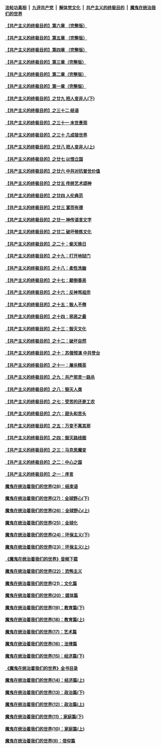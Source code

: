 

####  [法轮功真相](../../../../basic/blob/master/README.md?t=04181830) &nbsp;|&nbsp; [九评共产党](../../../../9ping.md/blob/master/README.md?t=04181830) &nbsp;|&nbsp; [解体党文化](../../../../jtdwh.md/blob/master/README.md?t=04181830)  &nbsp;|&nbsp; [共产主义的终极目的](../../../../gczydzjmd.md/blob/master/README.md?t=04181830) &nbsp;|&nbsp; [魔鬼在统治我们的世界](../../../../mgztzwmdsj.md/blob/master/README.md?t=04181830) 

#### [【共产主义的终极目的】第六章 （完整版）](../pages/nsc422/n11428913.md?t=04181830) 

#### [【共产主义的终极目的】第五章 （完整版）](../pages/nsc422/n11428912.md?t=04181830) 

#### [【共产主义的终极目的】第四章 （完整版）](../pages/nsc422/n11428907.md?t=04181830) 

#### [【共产主义的终极目的】第三章（完整版）](../pages/nsc422/n11428848.md?t=04181830) 

#### [【共产主义的终极目的】第二章（完整版）](../pages/nsc422/n11428831.md?t=04181830) 

#### [【共产主义的终极目的】第一章（完整版）](../pages/nsc422/n11417651.md?t=04181830) 

#### [【共产主义的终极目的】之廿九 把人变非人(下)](../pages/nsc422/n11344140.md?t=04181830) 

#### [【共产主义的终极目的】之三十二 结语](../pages/nsc422/n11360535.md?t=04181830) 

#### [【共产主义的终极目的】之三十一 末世景观](../pages/nsc422/n11351129.md?t=04181830) 

#### [【共产主义的终极目的】之三十 几成狼世界](../pages/nsc422/n11348280.md?t=04181830) 

#### [【共产主义的终极目的】之廿八 把人变非人(上)](../pages/nsc422/n11340492.md?t=04181830) 

#### [【共产主义的终极目的】之廿七 以恨立国](../pages/nsc422/n11336944.md?t=04181830) 

#### [【共产主义的终极目的】之廿六 中共对抗普世价值](../pages/nsc422/n11324785.md?t=04181830) 

#### [【共产主义的终极目的】之廿五 传统艺术颂神](../pages/nsc422/n11296396.md?t=04181830) 

#### [【共产主义的终极目的】之廿四 人伦典范](../pages/nsc422/n11296397.md?t=04181830) 

#### [【共产主义的终极目的】之廿三 富而有德](../pages/nsc422/n11283598.md?t=04181830) 

#### [【共产主义的终极目的】之廿一 神传语言文字](../pages/nsc422/n11263265.md?t=04181830) 

#### [【共产主义的终极目的】之廿二 破坏修炼文化](../pages/nsc422/n11245728.md?t=04181830) 

#### [【共产主义的终极目的】之二十：偷天换日](../pages/nsc422/n11238846.md?t=04181830) 

#### [【共产主义的终极目的】之十九：打开地狱门](../pages/nsc422/n11206376.md?t=04181830) 

#### [【共产主义的终极目的】之十八：柔性洗脑](../pages/nsc422/n11199994.md?t=04181830) 

#### [【共产主义的终极目的】之十七：颠倒善恶](../pages/nsc422/n11179782.md?t=04181830) 

#### [【共产主义的终极目的】之十六：反神骂祖宗](../pages/nsc422/n11166798.md?t=04181830) 

#### [【共产主义的终极目的】之十五：毁人不倦](../pages/nsc422/n11166792.md?t=04181830) 

#### [【共产主义的终极目的】之十四：邪恶之最](../pages/nsc422/n11150249.md?t=04181830) 

#### [【共产主义的终极目的】之十三：毁灭文化](../pages/nsc422/n11135227.md?t=04181830) 

#### [【共产主义的终极目的】之十二：破坏自然](../pages/nsc422/n11135214.md?t=04181830) 

#### [【共产主义的终极目的】之十：苏俄预演 中共登台](../pages/nsc422/n11118424.md?t=04181830) 

#### [【共产主义的终极目的】之十一：屠杀精英](../pages/nsc422/n11118442.md?t=04181830) 

#### [【共产主义的终极目的】之九：共产邪灵一路杀](../pages/nsc422/n11114139.md?t=04181830) 

#### [【共产主义的终极目的】之八：毁灭人类](../pages/nsc422/n11108503.md?t=04181830) 

#### [【共产主义的终极目的】之七：受苦的还是工农](../pages/nsc422/n11101809.md?t=04181830) 

#### [【共产主义的终极目的】之六：甜头和苦头](../pages/nsc422/n11096971.md?t=04181830) 

#### [【共产主义的终极目的】之五：万变不离其邪](../pages/nsc422/n11091285.md?t=04181830) 

#### [【共产主义的终极目的】之四：毁灭路线图](../pages/nsc422/n11086284.md?t=04181830) 

#### [【共产主义的终极目的】之三：马克思魔变](../pages/nsc422/n11061941.md?t=04181830) 

#### [【共产主义的终极目的】之二：中心之国](../pages/nsc422/n11047728.md?t=04181830) 

#### [【共产主义的终极目的】之一：序言](../pages/nsc422/n11086077.md?t=04181830) 

#### [魔鬼在统治着我们的世界(28)：结束语](../pages/nsc422/n10936246.md?t=04181830) 

#### [魔鬼在统治着我们的世界(27)：全球野心(下)](../pages/nsc422/n10928319.md?t=04181830) 

#### [魔鬼在统治着我们的世界(26)：全球野心(上)](../pages/nsc422/n10900318.md?t=04181830) 

#### [魔鬼在统治着我们的世界(25)：全球化](../pages/nsc422/n10788205.md?t=04181830) 

#### [魔鬼在统治着我们的世界(24)：环保主义(下)](../pages/nsc422/n10695307.md?t=04181830) 

#### [魔鬼在统治着我们的世界(23)：环保主义(上)](../pages/nsc422/n10688613.md?t=04181830) 

#### [《魔鬼在统治着我们的世界》音频下载](../pages/nsc422/n10635553.md?t=04181830) 

#### [魔鬼在统治着我们的世界(22)：恐怖主义](../pages/nsc422/n10614727.md?t=04181830) 

#### [魔鬼在统治着我们的世界(21)：文化篇](../pages/nsc422/n10597706.md?t=04181830) 

#### [魔鬼在统治着我们的世界(20)：媒体篇](../pages/nsc422/n10586579.md?t=04181830) 

#### [魔鬼在统治着我们的世界(19)：教育篇(下)](../pages/nsc422/n10564808.md?t=04181830) 

#### [魔鬼在统治着我们的世界(18)：教育篇(上)](../pages/nsc422/n10526970.md?t=04181830) 

#### [魔鬼在统治着我们的世界(17)：艺术篇](../pages/nsc422/n10499093.md?t=04181830) 

#### [魔鬼在统治着我们的世界(16)：法律篇](../pages/nsc422/n10485969.md?t=04181830) 

#### [魔鬼在统治着我们的世界(15)：经济篇(下)](../pages/nsc422/n10469975.md?t=04181830) 

#### [《魔鬼在统治着我们的世界》全书目录](../pages/nsc422/n10464261.md?t=04181830) 

#### [魔鬼在统治着我们的世界(14)：经济篇(上)](../pages/nsc422/n10457370.md?t=04181830) 

#### [魔鬼在统治着我们的世界(13)：政治篇(下)](../pages/nsc422/n10448270.md?t=04181830) 

#### [魔鬼在统治着我们的世界(12)：政治篇(上)](../pages/nsc422/n10444576.md?t=04181830) 

#### [魔鬼在统治着我们的世界(11)：家庭篇(下)](../pages/nsc422/n10440961.md?t=04181830) 

#### [魔鬼在统治着我们的世界(10)：家庭篇(上)](../pages/nsc422/n10435448.md?t=04181830) 

#### [魔鬼在统治着我们的世界(9)：信仰篇](../pages/nsc422/n10432159.md?t=04181830) 

